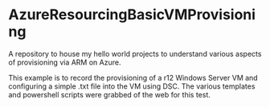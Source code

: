 # AzureResourcingBasicVMProvisioning
A repository to house my hello world projects to understand various aspects of provisioning via ARM on Azure.

This example is to record the provisioning of a r12 Windows Server VM and configuring a simple .txt file into
the VM using DSC. The various templates and powershell scripts were grabbed of the web for this test.

